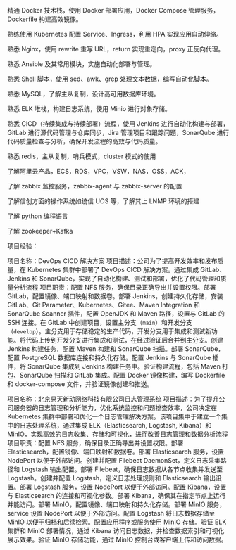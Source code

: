 精通 Docker 技术栈，使用 Docker 部署应用，Docker Compose 管理服务，Dockerfile 构建高效镜像。

熟练使用 Kubernetes 配置 Service、Ingress，利用 HPA 实现应用自动伸缩。

熟悉 Nginx，使用 rewrite 重写 URL，return 实现重定向，proxy 正反向代理。

熟悉 Ansible 及其常用模块，实施自动化部署与管理。

熟悉 Shell 脚本，使用 sed、awk、grep 处理文本数据，编写自动化脚本。

熟悉 MySQL，了解主从复制，设计高可用数据库环境。

熟悉 ELK 堆栈，构建日志系统，使用 Minio 进行对象存储。

熟悉 CICD（持续集成与持续部署）流程，使用 Jenkins 进行自动化构建与部署，GitLab 进行源代码管理与仓库同步，Jira 管理项目和跟踪问题，SonarQube 进行代码质量检查与分析，确保开发流程的高效与代码质量。

熟悉 redis，主从复制，哨兵模式，cluster 模式的使用

了解阿里云产品，ECS，RDS，VPC，VSW，NAS，OSS，ACK，

了解 zabbix 监控服务，zabbix-agent 与 zabbix-server 的配置

了解信创方面的操作系统如统信 UOS 等，了解其上 LNMP 环境的搭建

了解 python 编程语言

了解 zookeeper+Kafka

项目经验：

项目名称：DevOps CICD 解决方案
项目描述：公司为了提高开发效率和发布质量，在 Kubernetes 集群中部署了 DevOps CICD 解决方案。通过集成 GitLab、Jenkins 和 SonarQube，实现了自动化构建、测试和部署，优化了代码管理和质量分析流程
项目职责：配置 NFS 服务，确保目录正确导出并设置权限。部署 GitLab，配置镜像、端口映射和数据卷。部署 Jenkins，创建持久化存储，安装 GitLab、Git Parameter、Kubernetes、Gitee、Maven Integration 和 SonarQube Scanner 插件，配置 OpenJDK 和 Maven 路径，设置与 GitLab 的 SSH 连接。在 GitLab 中创建项目，设置主分支（`main`）和开发分支（`develop`）。主分支用于存储稳定的生产代码，开发分支用于集成和测试新功能。将代码上传到开发分支进行集成和测试，在经过验证后合并到主分支。创建 Jenkins 构建任务，配置 Maven 构建和 SonarQube 扫描。部署 SonarQube，配置 PostgreSQL 数据库连接和持久化存储。配置 Jenkins 与 SonarQube 插件，将 SonarQube 集成到 Jenkins 构建任务中。验证构建流程，包括 Maven 打包、SonarQube 扫描和 GitLab 集成。配置 Docker 镜像构建，编写 Dockerfile 和 docker-compose 文件，并验证镜像创建和推送。

项目名称：北京易天新动网络科技有限公司日志管理系统
项目描述：为了提升公司服务器的日志管理和分析能力，优化系统监控和问题排查效率，公司决定在 Kubernetes 集群中部署和优化一个日志管理解决方案。该项目集中于建立一个集中的日志处理系统，通过集成 ELK（Elasticsearch, Logstash, Kibana）和 MinIO，实现高效的日志收集、存储和可视化，进而改善日志管理和数据分析流程
项目职责：配置 NFS 服务，确保目录正确导出并设置权限。部署 Elasticsearch，配置镜像、端口映射和数据卷。部署 Elasticsearch 服务，设置 NodePort 以便于外部访问。创建并配置 Filebeat DaemonSet，定义日志采集路径和 Logstash 输出配置。部署 Filebeat，确保日志数据从各节点收集并发送至 Logstash。创建并配置 Logstash，定义日志处理规则和 Elasticsearch 输出设置。部署 Logstash 服务，设置 NodePort 以便于外部访问。配置 Kibana，设置与 Elasticsearch 的连接和可视化参数。部署 Kibana，确保其在指定节点上运行并能访问。部署 MinIO，配置镜像、端口映射和持久化存储。部署 MinIO 服务，service 设置 NodePort 以便于外部访问。配置 Logstash 将日志数据存储至 MinIO 以便于归档和后续检索。配置应用程序或服务使用 MinIO 存储。验证 ELK 集群和 MinIO 部署情况，通过 Kibana 访问日志数据，并检查数据索引和可视化展示效果。验证 MinIO 存储功能，通过 MinIO 控制台或客户端上传和访问数据。

